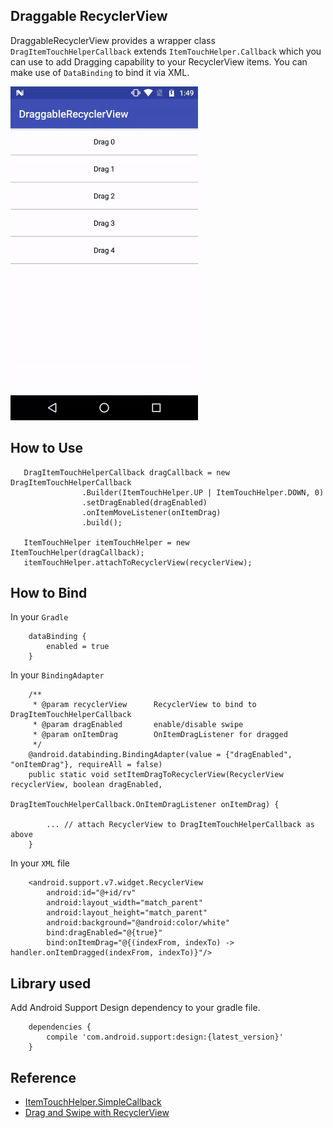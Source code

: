 ## Draggable RecyclerView

DraggableRecyclerView provides a wrapper class `DragItemTouchHelperCallback` extends `ItemTouchHelper.Callback` which you can use to add Dragging capability to your RecyclerView items. You can make use of `DataBinding` to bind it via XML.

<img src="./README_images/draggable_recyclerview.gif" width="300" height="534"/>

## How to Use

```
   DragItemTouchHelperCallback dragCallback = new DragItemTouchHelperCallback
   				.Builder(ItemTouchHelper.UP | ItemTouchHelper.DOWN, 0)
   				.setDragEnabled(dragEnabled)
   				.onItemMoveListener(onItemDrag)
   				.build();

   ItemTouchHelper itemTouchHelper = new ItemTouchHelper(dragCallback);
   itemTouchHelper.attachToRecyclerView(recyclerView);
```

## How to Bind

In your `Gradle`

```
    dataBinding {
        enabled = true
    }
```

In your `BindingAdapter`

```
	/**
	 * @param recyclerView      RecyclerView to bind to DragItemTouchHelperCallback
	 * @param dragEnabled       enable/disable swipe
	 * @param onItemDrag        OnItemDragListener for dragged
	 */
	@android.databinding.BindingAdapter(value = {"dragEnabled", "onItemDrag"}, requireAll = false)
	public static void setItemDragToRecyclerView(RecyclerView recyclerView, boolean dragEnabled,
	                                             DragItemTouchHelperCallback.OnItemDragListener onItemDrag) {

		... // attach RecyclerView to DragItemTouchHelperCallback as above
	}
```

In your `XML` file

```
    <android.support.v7.widget.RecyclerView
        android:id="@+id/rv"
        android:layout_width="match_parent"
        android:layout_height="match_parent"
        android:background="@android:color/white"
        bind:dragEnabled="@{true}"
        bind:onItemDrag="@{(indexFrom, indexTo) -> handler.onItemDragged(indexFrom, indexTo)}"/>
```

## Library used

Add Android Support Design dependency to your gradle file.

```
    dependencies {
        compile 'com.android.support:design:{latest_version}'
    }
```

## Reference

- [ItemTouchHelper.SimpleCallback](https://developer.android.com/reference/android/support/v7/widget/helper/ItemTouchHelper.SimpleCallback.html)
- [Drag and Swipe with RecyclerView](https://medium.com/@ipaulpro/drag-and-swipe-with-recyclerview-b9456d2b1aaf)